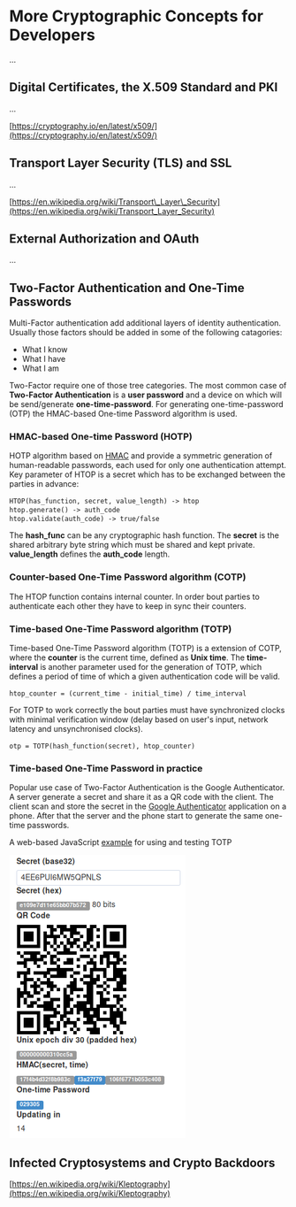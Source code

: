 # More Cryptographic Concepts for Developers

...

## Digital Certificates, the X.509 Standard and PKI

...

[https://cryptography.io/en/latest/x509/](https://cryptography.io/en/latest/x509/)

## Transport Layer Security \(TLS\) and SSL

...

[https://en.wikipedia.org/wiki/Transport\_Layer\_Security](https://en.wikipedia.org/wiki/Transport_Layer_Security)

## External Authorization and OAuth

...

## Two-Factor Authentication and One-Time Passwords

Multi-Factor authentication add additional layers of identity authentication. Usually those factors should be added in some of the following catagories:

  * What I know
  * What I have
  * What I am

Two-Factor require one of those tree categories. The most common case of **Two-Factor Authentication** is a **user password** and a device on which will be send/generate **one-time-password**. For generating one-time-password (OTP) the HMAC-based One-time Password algorithm is used. 


### HMAC-based One-time Password (HOTP)

HOTP algorithm based on [HMAC](https://en.wikipedia.org/wiki/HMAC) and provide a symmetric generation of human-readable passwords, each used for only one authentication attempt. Key parameter of HTOP is a secret which has to be exchanged between the parties in advance:

```
HTOP(has_function, secret, value_length) -> htop
htop.generate() -> auth_code
htop.validate(auth_code) -> true/false
```

The **hash_func** can be any cryptographic hash function. The **secret** is the shared arbitrary byte string which must be shared and kept private. **value_length** defines the **auth_code** length.


### Counter-based One-Time Password algorithm (COTP)

The HTOP function contains internal counter. In order bout parties to authenticate each other they have to keep in sync their counters.



### Time-based One-Time Password algorithm (TOTP)

Time-based One-Time Password algorithm (TOTP) is a extension of COTP, where the **counter** is the current time, defined as **Unix time**. The **time-interval** is another parameter used for the generation of TOTP, which defines a period of time of which a given authentication code will be valid. 

```
htop_counter = (current_time - initial_time) / time_interval
```

For TOTP to work correctly the bout parties must have synchronized clocks with minimal verification window (delay based on user's input, network latency and unsynchronised clocks).

```
otp = TOTP(hash_function(secret), htop_counter)
```


### Time-based One-Time Password  in practice

Popular use case of Two-Factor Authentication is the Google Authenticator. A server generate a secret and share it as a QR code with the client. The client scan and store the secret in the [Google Authenticator](https://play.google.com/store/apps/details?id=com.google.android.apps.authenticator2) application on a phone. After that the server and the phone start to generate the same one-time passwords.

A web-based JavaScript [example](http://blog.tinisles.com/2011/10/google-authenticator-one-time-password-algorithm-in-javascript/) for using and testing TOTP

![Time-based One-time Password example](/assets/OTP-secret-QR-code.png)


## Infected Cryptosystems and Crypto Backdoors

[https://en.wikipedia.org/wiki/Kleptography](https://en.wikipedia.org/wiki/Kleptography)

